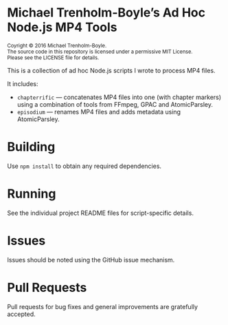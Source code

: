 # Michael Trenholm-Boyle’s Ad Hoc Node.js MP4 Tools

<small>Coyright © 2016 Michael Trenholm-Boyle.<br/>
The source code in this repository is licensed under a permissive MIT License.<br/>
Please see the LICENSE file for details.</small>

This is a collection of ad hoc Node.js scripts I wrote to process MP4 files.

It includes:

*	`chapterrific` — concatenates MP4 files into one (with chapter markers) using a combination of
	tools from FFmpeg, GPAC and AtomicParsley.
*	`episodium` — renames MP4 files and adds metadata using AtomicParsley.

# Building

Use `npm install` to obtain any required dependencies.


# Running

See the individual project README files for script-specific details.


# Issues

Issues should be noted using the GitHub issue mechanism.


# Pull Requests

Pull requests for bug fixes and general improvements are gratefully accepted.
